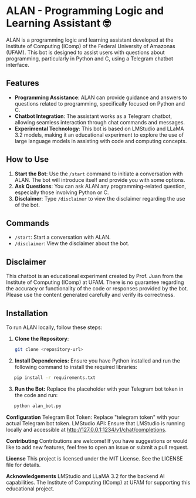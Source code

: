 # ALAN - Programming Logic and Learning Assistant 🤓

ALAN is a programming logic and learning assistant developed at the Institute of Computing (IComp) of the Federal University of Amazonas (UFAM). This bot is designed to assist users with questions about programming, particularly in Python and C, using a Telegram chatbot interface.

## Features

- **Programming Assistance**: ALAN can provide guidance and answers to questions related to programming, specifically focused on Python and C.
- **Chatbot Integration**: The assistant works as a Telegram chatbot, allowing seamless interaction through chat commands and messages.
- **Experimental Technology**: This bot is based on LMStudio and LLaMA 3.2 models, making it an educational experiment to explore the use of large language models in assisting with code and computing concepts.

## How to Use

1. **Start the Bot**: Use the `/start` command to initiate a conversation with ALAN. The bot will introduce itself and provide you with some options.
2. **Ask Questions**: You can ask ALAN any programming-related question, especially those involving Python or C.
3. **Disclaimer**: Type `/disclaimer` to view the disclaimer regarding the use of the bot.

## Commands

- `/start`: Start a conversation with ALAN.
- `/disclaimer`: View the disclaimer about the bot.

## Disclaimer

This chatbot is an educational experiment created by Prof. Juan from the Institute of Computing (IComp) at UFAM. There is no guarantee regarding the accuracy or functionality of the code or responses provided by the bot. Please use the content generated carefully and verify its correctness.

## Installation

To run ALAN locally, follow these steps:

1. **Clone the Repository**:
   ```bash
   git clone <repository-url>


2. **Install Dependencies:** Ensure you have Python installed and run the following command to install the required libraries:

```bash
   pip install -r requirements.txt
```

3. **Run the Bot:** Replace the placeholder with your Telegram bot token in the code and run:
```bash
   python alan_bot.py
```

**Configuration**
Telegram Bot Token: Replace "telegram token" with your actual Telegram bot token.
LMStudio API: Ensure that LMStudio is running locally and accessible at http://127.0.0.1:1234/v1/chat/completions.

**Contributing**
Contributions are welcome! If you have suggestions or would like to add new features, feel free to open an issue or submit a pull request.

**License**
This project is licensed under the MIT License. See the LICENSE file for details.

**Acknowledgements**
LMStudio and LLaMA 3.2 for the backend AI capabilities.
The Institute of Computing (IComp) at UFAM for supporting this educational project.

